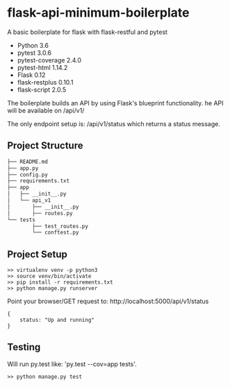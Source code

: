 # flask-api-minimum-boilerplate
A basic boilerplate for flask with flask-restful and pytest

* Python 3.6
* pytest 3.0.6
* pytest-coverage 2.4.0
* pytest-html 1.14.2
* Flask 0.12
* flask-restplus 0.10.1
* flask-script 2.0.5

The boilerplate builds an API by using Flask's blueprint functionality. 
he API will be available on /api/v1/

The only endpoint setup is: /api/v1/status which returns a status message.

## Project Structure
  ```sh
  ├── README.md
  ├── app.py
  ├── config.py
  ├── requirements.txt
  ├── app
  │   ├── __init__.py
  │   └── api_v1
  │       ├── __init__.py
  │       ├── routes.py
  └── tests
          ├── test_routes.py
          └── conftest.py
  ```
  
## Project Setup
```
>> virtualenv venv -p python3
>> source venv/bin/activate
>> pip install -r requirements.txt
>> python manage.py runserver
```
Point your browser/GET request to:
http://localhost:5000/api/v1/status

```
{
    status: "Up and running"
}
```


## Testing

Will run py.test like: 'py.test --cov=app tests'.
```
>> python manage.py test
```
